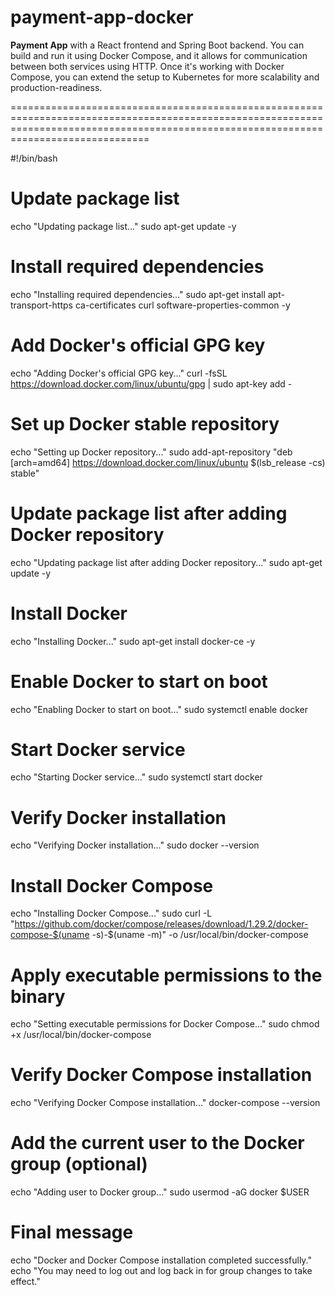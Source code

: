 # payment-app-docker
**Payment App** with a React frontend and Spring Boot backend. You can build and run it using Docker Compose, and it allows for communication between both services using HTTP. Once it's working with Docker Compose, you can extend the setup to Kubernetes for more scalability and production-readiness.


==========================================================================================================================================================================================


#!/bin/bash

# Update package list
echo "Updating package list..."
sudo apt-get update -y

# Install required dependencies
echo "Installing required dependencies..."
sudo apt-get install apt-transport-https ca-certificates curl software-properties-common -y

# Add Docker's official GPG key
echo "Adding Docker's official GPG key..."
curl -fsSL https://download.docker.com/linux/ubuntu/gpg | sudo apt-key add -

# Set up Docker stable repository
echo "Setting up Docker repository..."
sudo add-apt-repository "deb [arch=amd64] https://download.docker.com/linux/ubuntu $(lsb_release -cs) stable"

# Update package list after adding Docker repository
echo "Updating package list after adding Docker repository..."
sudo apt-get update -y

# Install Docker
echo "Installing Docker..."
sudo apt-get install docker-ce -y

# Enable Docker to start on boot
echo "Enabling Docker to start on boot..."
sudo systemctl enable docker

# Start Docker service
echo "Starting Docker service..."
sudo systemctl start docker

# Verify Docker installation
echo "Verifying Docker installation..."
sudo docker --version

# Install Docker Compose
echo "Installing Docker Compose..."
sudo curl -L "https://github.com/docker/compose/releases/download/1.29.2/docker-compose-$(uname -s)-$(uname -m)" -o /usr/local/bin/docker-compose

# Apply executable permissions to the binary
echo "Setting executable permissions for Docker Compose..."
sudo chmod +x /usr/local/bin/docker-compose

# Verify Docker Compose installation
echo "Verifying Docker Compose installation..."
docker-compose --version

# Add the current user to the Docker group (optional)
echo "Adding user to Docker group..."
sudo usermod -aG docker $USER

# Final message
echo "Docker and Docker Compose installation completed successfully."
echo "You may need to log out and log back in for group changes to take effect."
